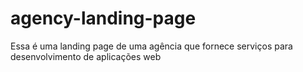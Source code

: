 # agency-landing-page
Essa é uma landing page de uma agência que fornece serviços para desenvolvimento de aplicações web 
